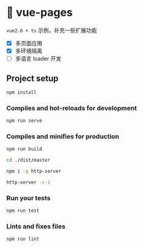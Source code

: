 # 🚀 vue-pages

`vue2.6 + ts` 示例，补充一些扩展功能

- [x] 多页面应用
- [x] 多环境隔离
- [ ] 多语言 loader 开发

## Project setup

```sh
npm install
```

### Compiles and hot-reloads for development

```sh
npm run serve
```

### Compiles and minifies for production

```sh
npm run build

cd ./dist/master

npm i -g http-server

http-server -c-1
```

### Run your tests

```sh
npm run test
```

### Lints and fixes files

```sh
npm run lint
```
